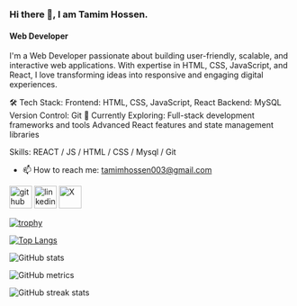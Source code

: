 <!-- ![Web Developer](https://pbs.twimg.com/profile_images/1873794958785994757/sFai-bfb_400x400.jpg)
-->
### Hi there 👋, I am Tamim Hossen.
#### Web Developer


I'm a Web Developer passionate about building user-friendly, scalable, and interactive web applications. With expertise in HTML, CSS, JavaScript, and React, I love transforming ideas into responsive and engaging digital experiences.

🛠️ Tech Stack:
Frontend: HTML, CSS, JavaScript, React
Backend: MySQL
Version Control: Git
🌱 Currently Exploring:
Full-stack development frameworks and tools
Advanced React features and state management libraries

Skills:  REACT / JS / HTML / CSS / Mysql / Git

- 📫 How to reach me: tamimhossen003@gmail.com 


[<img src='https://cdn-icons-png.flaticon.com/512/25/25231.png' alt='github' height='40' border-radius = '5'>](https://github.com/Tamim-hossen)  [<img src='https://cdn-icons-png.flaticon.com/512/1384/1384874.png' alt='linkedin' height='40'>](https://www.linkedin.com/in/tamim-hossen-th/)  [<img src='https://img.freepik.com/free-vector/twitter-new-2023-x-logo-white-background-vector_1017-45422.jpg?t=st=1735583603~exp=1735587203~hmac=58c334f5c67442fd8a9cc0ba47b960eef541f696730d3dbe5777bb36f59ac7b5&w=740' alt='X' height='40'>](https://x.com/tamimh007)  

[![trophy](https://github-profile-trophy.vercel.app/?username=Tamim-hossen)](https://github.com/ryo-ma/github-profile-trophy)

[![Top Langs](https://github-readme-stats.vercel.app/api/top-langs/?username=Tamim-hossen)](https://github.com/anuraghazra/github-readme-stats)

![GitHub stats](https://github-readme-stats.vercel.app/api?username=Tamim-hossen&show_icons=true)  

![GitHub metrics](https://metrics.lecoq.io/Tamim-hossen)  

![GitHub streak stats](https://streak-stats.demolab.com/?user=Tamim-hossen)  

